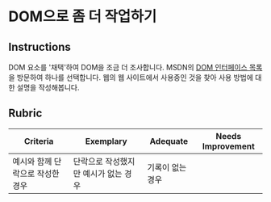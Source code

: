 # DOM으로 좀 더 작업하기

## Instructions

DOM 요소를 '채택'하여 DOM을 조금 더 조사합니다. MSDN의 [DOM 인터페이스 목록](https://developer.mozilla.org/en-US/docs/Web/API/Document_Object_Model)을 방문하여 하나를 선택합니다. 웹의 웹 사이트에서 사용중인 것을 찾아 사용 방법에 대한 설명을 작성해봅니다.

## Rubric

Criteria | Exemplary | Adequate | Needs Improvement
--- | --- | --- | ---
 | 예시와 함께 단락으로 작성한 경우 | 단락으로 작성했지만 예시가 없는 경우 | 기록이 없는 경우
